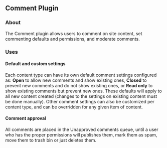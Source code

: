 Comment Plugin
--------------


### About

The Comment plugin allows users to comment on site content, set commenting
defaults and permissions, and moderate comments.


### Uses


#### Default and custom settings

Each content type can have its own default comment settings configured as:
**Open** to allow new comments and show existing ones, **Closed** to prevent new comments
and do not show existing ones, or **Read only** to show existing comments but prevent
new ones. These defaults will apply to all new content created (changes to the
settings on existing content must be done manually). Other comment settings can
also be customized per content type, and can be overridden for any given item of
content.


#### Comment approval

All comments are placed in the Unapproved comments queue, until a user who has
the proper permissions will publishes them, mark them as spam, move them to trash
bin or just deletes them.
